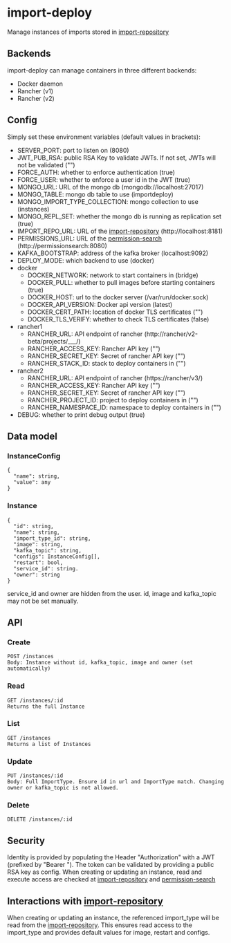 # import-deploy

Manage instances of imports stored in [import-repository](https://github.com/SENERGY-Platform/import-repository)

## Backends

import-deploy can manage containers in three different backends: 
*   Docker daemon
*   Rancher (v1)
*   Rancher (v2)

## Config

Simply set these environment variables (default values in brackets):
*    SERVER_PORT: port to listen on (8080)
*    JWT_PUB_RSA: public RSA Key to validate JWTs. If not set, JWTs will not be validated ("")
*    FORCE_AUTH: whether to enforce authentication (true)
*    FORCE_USER: whether to enforce a user id in the JWT (true)
*    MONGO_URL: URL of the mongo db (mongodb://localhost:27017)
*    MONGO_TABLE: mongo db table to use (importdeploy)
*    MONGO_IMPORT_TYPE_COLLECTION: mongo collection to use (instances)
*    MONGO_REPL_SET: whether the mongo db is running as replication set (true)
*    IMPORT_REPO_URL: URL of the [import-repository](https://github.com/SENERGY-Platform/import-repository) (http://localhost:8181)
*    PERMISSIONS_URL: URL of the [permission-search](https://github.com/SENERGY-Platform/permission-search) (http://permissionsearch:8080)
*    KAFKA_BOOTSTRAP: address of the kafka broker (localhost:9092)
*    DEPLOY_MODE: which backend to use (docker)
  * docker
    * DOCKER_NETWORK: network to start containers in (bridge)
    * DOCKER_PULL: whether to pull images before starting containers (true)
    * DOCKER_HOST: url to the docker server (/var/run/docker.sock)
    * DOCKER_API_VERSION: Docker api version (latest)
    * DOCKER_CERT_PATH: location of docker TLS certificates ("")
    * DOCKER_TLS_VERIFY: whether to check TLS certificates (false)
  * rancher1
    * RANCHER_URL: API endpoint of rancher (http://rancher/v2-beta/projects/___/)
    * RANCHER_ACCESS_KEY: Rancher API key ("")
    * RANCHER_SECRET_KEY: Secret of rancher API key ("")
    * RANCHER_STACK_ID: stack to deploy containers in ("")
  * rancher2
    * RANCHER_URL: API endpoint of rancher (https://rancher/v3/)
    * RANCHER_ACCESS_KEY: Rancher API key ("")
    * RANCHER_SECRET_KEY: Secret of rancher API key ("")
    * RANCHER_PROJECT_ID: project to deploy containers in ("") 
    * RANCHER_NAMESPACE_ID: namespace to deploy containers in ("")
*    DEBUG: whether to print debug output (true)

## Data model

### InstanceConfig
```
{
  "name": string,  
  "value": any 
}
```

### Instance
```
{
  "id": string,
  "name": string,
  "import_type_id": string,
  "image": string,
  "kafka_topic": string,
  "configs": InstanceConfig[],
  "restart": bool,
  "service_id": string.
  "owner": string
}
```

service_id and owner are hidden from the user. id, image and kafka_topic may not be set manually.

## API

### Create
```
POST /instances
Body: Instance without id, kafka_topic, image and owner (set automatically)
```

### Read
```
GET /instances/:id
Returns the full Instance
```

### List
```
GET /instances
Returns a list of Instances
```

### Update
```
PUT /instances/:id
Body: Full ImportType. Ensure id in url and ImportType match. Changing owner or kafka_topic is not allowed.
```

### Delete
```
DELETE /instances/:id
```

## Security
Identity is provided by populating the Header "Authorization" with a JWT (prefixed by "Bearer ").
The token can be validated by providing a public RSA key as config.
When creating or updating an instance, read and execute access are checked at [import-repository](https://github.com/SENERGY-Platform/import-repository)
and [permission-search](https://github.com/SENERGY-Platform/permission-search)

## Interactions with [import-repository](https://github.com/SENERGY-Platform/import-repository)
When creating or updating an instance, the referenced import_type will be read from the [import-repository](https://github.com/SENERGY-Platform/import-repository).
This ensures read access to the import_type and provides default values for image, restart and configs.

